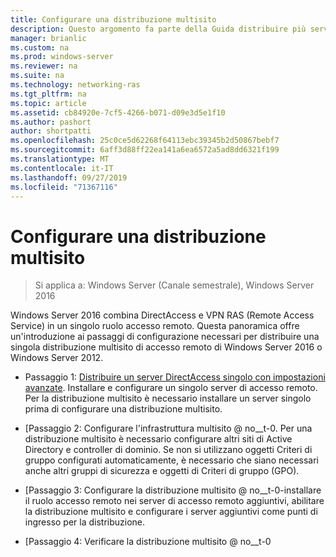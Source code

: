 ```yaml
---
title: Configurare una distribuzione multisito
description: Questo argomento fa parte della Guida distribuire più server di accesso remoto in una distribuzione multisito di Windows Server 2016.
manager: brianlic
ms.custom: na
ms.prod: windows-server
ms.reviewer: na
ms.suite: na
ms.technology: networking-ras
ms.tgt_pltfrm: na
ms.topic: article
ms.assetid: cb84920e-7cf5-4266-b071-d09e3d5e1f10
ms.author: pashort
author: shortpatti
ms.openlocfilehash: 25c0ce5d62268f64113ebc39345b2d50867bebf7
ms.sourcegitcommit: 6aff3d88ff22ea141a6ea6572a5ad8dd6321f199
ms.translationtype: MT
ms.contentlocale: it-IT
ms.lasthandoff: 09/27/2019
ms.locfileid: "71367116"
---
```

# <a name="configure-a-multisite-deployment"></a>Configurare una distribuzione multisito

>Si applica a: Windows Server (Canale semestrale), Windows Server 2016

 Windows Server 2016 combina DirectAccess e VPN RAS (Remote Access Service) in un singolo ruolo accesso remoto. Questa panoramica offre un'introduzione ai passaggi di configurazione necessari per distribuire una singola distribuzione multisito di accesso remoto di Windows Server 2016 o Windows Server 2012.  
  
-   Passaggio 1: [Distribuire un server DirectAccess singolo con impostazioni avanzate](https://technet.microsoft.com/windows-server-docs/networking/remote-access/directaccess/single-server-advanced/deploy-a-single-directaccess-server-with-advanced-settings). Installare e configurare un singolo server di accesso remoto. Per la distribuzione multisito è necessario installare un server singolo prima di configurare una distribuzione multisito.  
  
-   [Passaggio 2: Configurare l'infrastruttura multisito @ no__t-0. Per una distribuzione multisito è necessario configurare altri siti di Active Directory e controller di dominio. Se non si utilizzano oggetti Criteri di gruppo configurati automaticamente, è necessario che siano necessari anche altri gruppi di sicurezza e oggetti di Criteri di gruppo (GPO).  
  
-   [Passaggio 3: Configurare la distribuzione multisito @ no__t-0-installare il ruolo accesso remoto nei server di accesso remoto aggiuntivi, abilitare la distribuzione multisito e configurare i server aggiuntivi come punti di ingresso per la distribuzione.  
  
-   [Passaggio 4: Verificare la distribuzione multisito @ no__t-0 
  


